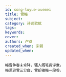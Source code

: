 ```yaml
---
id: song-luyue-xuemei
title: 雪梅
subject: 
category: 诗词歌赋
tags: 
keywords: 
cover: 
authors: 卢钺
created_when: 宋朝
updated_when: 
---
```


```
梅雪争春未肯降，骚人阁笔费评章。
梅须逊雪三分白，雪却输梅一段香。
```
